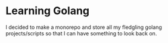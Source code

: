 # Learning Golang

I decided to make a monorepo and store all my fledgling golang projects/scripts so that I can have something to look back on.
